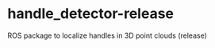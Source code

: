 handle_detector-release
=======================

ROS package to localize handles in 3D point clouds (release)

